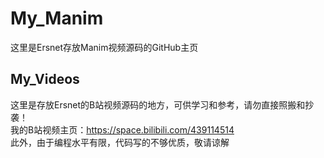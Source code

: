 # My_Manim
这里是Ersnet存放Manim视频源码的GitHub主页
## My_Videos
这里是存放Ersnet的B站视频源码的地方，可供学习和参考，请勿直接照搬和抄袭！  
我的B站视频主页：https://space.bilibili.com/439114514  
此外，由于编程水平有限，代码写的不够优质，敬请谅解


